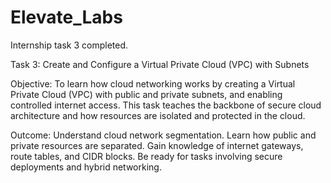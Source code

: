# Elevate_Labs
Internship task 3 completed.

Task 3: Create and Configure a Virtual Private Cloud (VPC) with Subnets

Objective:
To learn how cloud networking works by creating a Virtual Private Cloud (VPC) with public and private subnets, and enabling controlled internet access.
This task teaches the backbone of secure cloud architecture and how resources are isolated and protected in the cloud.

Outcome:
Understand cloud network segmentation.
Learn how public and private resources are separated.
Gain knowledge of internet gateways, route tables, and CIDR blocks.
Be ready for tasks involving secure deployments and hybrid networking.
